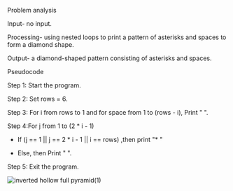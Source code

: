 Problem analysis

Input- no input. 

Processing- using nested loops to print a pattern of asterisks and spaces to form a diamond shape.

Output- a diamond-shaped pattern consisting of asterisks and spaces.


Pseudocode

Step 1: Start the program.

Step 2: Set rows = 6.

Step 3: For i from rows to 1 and for space from 1 to (rows - i), Print "  ".

Step 4:For j from 1 to (2 * i - 1)

  - If (j == 1 || j == 2 * i - 1 || i == rows) ,then print "* "
    
  - Else, then Print "  ".

 Step 5: Exit the program.


![inverted hollow full pyramid(1)](https://github.com/SWEG-2015EC-Batch/Binary-Bombers/assets/149320386/33e96511-4668-4ea7-a61b-311a2f40bf06)
